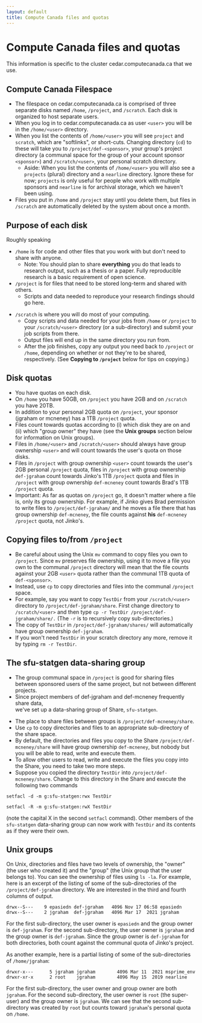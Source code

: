 ```yaml
---
layout: default
title: Compute Canada files and quotas
---
```


# Compute Canada files and quotas

This information is specific to the cluster cedar.computecanada.ca 
that we use.

## Compute Canada Filespace

* The filespace on cedar.computecanada.ca is comprised of three separate disks named `/home`, `/project`, and `/scratch`. Each disk is organized to host separate users.
* When you log in to cedar.computecanada.ca 
as user `<user>` you will be in the `/home/<user>` directory.
* When you list the contents of `/home/<user>` you will see `project` and `scratch`, which are "softlinks", or short-cuts. Changing directory (`cd`) to these will take you to `/project/def-<sponsor>`, your group's project directory (a communal space for the group of your account sponsor `<sponsor>`)  and `/scratch/<user>`, your personal scratch directory.
    * Aside: When you list the contents of `/home/<user>` you will also see a `projects` (plural) directory and a `nearline` directory. Ignore these for now; `projects` is only useful for people
    who work with multiple sponsors and  `nearline` is for archival storage, which we haven't been using.
* Files you put in `/home` and `/project` stay until you delete them, but files in `/scratch` are automatically deleted by the system about once a month. 

## Purpose of each disk

Roughly speaking
* `/home` is for code and other files that you work with but don't need to share with anyone.
    * Note: You should plan to share **everything** you do that leads
    to research output, such as a thesis or a paper. Fully reproducible research is a basic
    requirement of open science.
* `/project` is for files that need to be stored long-term and shared with others.
    * Scripts and data needed to reproduce your research findings should go here. 
 <!--   * Most of the research we do should be saved in the Graham and McNeney group's shared directory. See the **sfu-statgen datasharing group** below. -->
* `/scratch` is where you will do most of your computing. 
    * Copy scripts and data needed for your jobs from `/home` or `/project` to your `/scratch/<user>` directory (or a sub-directory) and submit your job scripts from there. 
    * Output files will end up in the same directory you run from. 
    * After the job finishes, copy any output you need back to `/project` or `/home`, depending on whether or not they're to be shared, respectively. (See **Copying to `/project`** below for tips on copying.)

## Disk quotas

* You have quotas on each disk. 
* On `/home` you have 50GB, on `/project` you have 2GB and on `/scratch` you have 20TB. 
* In addition to your personal 2GB quota on `/project`, your sponsor (jgraham or mcneney) has a 1TB `/project` quota. 
* Files count towards quotas according to (i) which disk they are on and (ii) which "group owner" they have (see the **Unix groups** section below for information on Unix groups).
* Files in `/home/<user>` and `/scratch/<user>` should always have group ownership `<user>` and will count towards the user's quota on those disks.
* Files in `/project` with group ownership `<user>` count towards the user's 2GB personal `/project` quota, files in `/project` with group ownership `def-jgraham` count towards Jinko's 1TB `/project` quota and files in `/project` with group ownership `def-mcneney` count towards Brad's 1TB `/project` quota.
* Important: As far as quotas on `/project` go, it doesn't 
    matter where a file is, only
    its group ownership. For example, if Jinko gives Brad permission to 
    write files to `/project/def-jgraham/` and he moves a file there 
    that has group ownership `def-mcneney`, the file counts against 
    **his** `def-mcneney` `/project` quota, not Jinko's.


## Copying files to/from `/project`

* Be careful about using the Unix `mv` command to copy files you own to `/project`. Since `mv` preserves file ownership, using it to move a file you own to the communal `/project` directory will mean that the file counts against your 2GB `<user>` quota rather than the communal 1TB quota of `def-<sponsor>`. 
* Instead, use `cp` to copy directories and files into the communal `/project` space.
* For example, say you want to copy `TestDir` from your `/scratch/<user>`
directory to `/project/def-jgraham/share`. First change directory to
`/scratch/<user>`
and then type `cp -r TestDir /project/def-jgraham/share/.` (The `-r` 
is to recursively copy sub-directories.)
* The copy of  `TestDir` in `/project/def-jgraham/shares/` will
automatically have group ownership `def-jgraham`.
* If you won't need `TestDir` in your scratch directory any more, remove it 
by typing `rm -r TestDir`.


## The sfu-statgen data-sharing group

* The group communal space in `/project` is good for sharing files between
sponsored users of the same project, but not between different projects.
* Since project members of def-jgraham and def-mcneney frequently share data,  
we've set up a data-sharing group of Share, `sfu-statgen`.
<!--* Using special tools developed by Compute Canada we can set 
the file permissions of files that we'd like to share between
groups.-->
* The place to share files between groups is `/project/def-mcneney/share`.
* Use `cp` to copy directories and files to an appropriate 
sub-directory of the share space. 
* By default, the directories and files you copy to the Share  `/project/def-mcneney/share` will have group ownership `def-mcneney`, 
but nobody but you will be able to read, write and execute them.
* To allow other users to read, write and execute the files you copy into the Share, you need to take two more steps.
* Suppose you copied the directory `TestDir` into `/project/def-mcneney/share`. Change to this directory in the Share
and execute the following two commands
```
setfacl -d -m g:sfu-statgen:rwx TestDir
```
```
setfacl -R -m g:sfu-statgen:rwX TestDir
```

(note the capital X in the second `setfacl` command).  Other members of the `sfu-statgen` data-sharing
group can now work with `TestDir` and its contents as if they were their own.

## Unix groups 

On Unix, directories and files have two levels of ownership, the "owner" 
(the user who created it) and the "group" 
(the Unix group that the user belongs to). You can see 
the ownership of files using `ls -la`. For example, 
here is an excerpt of the listing of some of the sub-directories
of the `/project/def-jgraham` directory.
We are interested in the third and fourth columns of output.
```
drwx--S---    9 epasiedn def-jgraham   4096 Nov 17 06:58 epasiedn
drwx--S---    2 jgraham  def-jgraham   4096 Mar 17  2021 jgraham
```
For the first sub-directory, the user owner is `epasiedn` and the group owner is `def-jgraham`. 
For the second sub-directory, the user owner is `jgraham` and the group owner is `def-jgraham`. 
Since the group owner is `def-jgraham` for both directories, both count against the communal
quota of Jinko's project.

As another example, here is a partial listing of some of the sub-directories of `/home/jgraham`:
```
drwxr-x---      5 jgraham jgraham        4096 Mar 11  2021 msprime_env
drwxr-xr-x      2 root    jgraham        4096 May 15  2019 nearline
```
For the first sub-directory, the user owner and group owner are both `jgraham`. For the second
sub-directory, the user owner is `root` (the super-user) and the group owner is `jgraham`.
We can see that the second sub-directory was created by `root` but counts toward `jgraham`'s personal
quota on `/home`.
   
